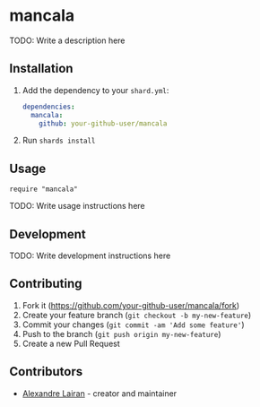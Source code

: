 # mancala

TODO: Write a description here

## Installation

1. Add the dependency to your `shard.yml`:

   ```yaml
   dependencies:
     mancala:
       github: your-github-user/mancala
   ```

2. Run `shards install`

## Usage

```crystal
require "mancala"
```

TODO: Write usage instructions here

## Development

TODO: Write development instructions here

## Contributing

1. Fork it (<https://github.com/your-github-user/mancala/fork>)
2. Create your feature branch (`git checkout -b my-new-feature`)
3. Commit your changes (`git commit -am 'Add some feature'`)
4. Push to the branch (`git push origin my-new-feature`)
5. Create a new Pull Request

## Contributors

- [Alexandre Lairan](https://github.com/your-github-user) - creator and maintainer
